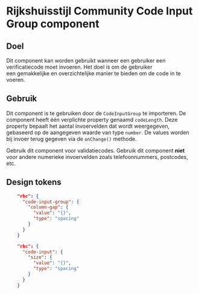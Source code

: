 <!-- @license CC0-1.0 -->

# Rijkshuisstijl Community Code Input Group component

## Doel

Dit component kan worden gebruikt wanneer een gebruiker een verificatiecode moet invoeren. Het doel is om de gebruiker  
een gemakkelijke en overzichtelijke manier te bieden om de code in te voeren.

## Gebruik

Dit component is te gebruiken door de `CodeInputGroup` te importeren. De component heeft één verplichte property genaamd
`codeLength`. Deze property bepaalt het aantal invoervelden dat wordt weergegeven, gebaseerd op de aangegeven waarde
van type `number`.
De values worden bij invoer terug gegeven via de `onChange()` methode.

Gebruik dit component voor validatiecodes.
Gebruik dit component **niet** voor andere numerieke invoervelden zoals telefoonnummers, postcodes, etc.

## Design tokens

```JSON
    "rhc": {
      "code-input-group": {
        "column-gap": {
          "value": "{}",
          "type": "spacing"
        }
      }
    }

    "rhc": {
      "code-input": {
        "size": {
          "value": "{}",
          "type": "spacing"
        }
      }
    }
```
